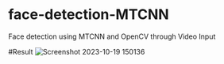# face-detection-MTCNN
Face detection using MTCNN and OpenCV through Video Input

#Result
![Screenshot 2023-10-19 150136](https://github.com/devy52/face-detection-MTCNN/assets/108571763/51916683-4072-4c53-9d67-3a1a1c1b9c4e)
